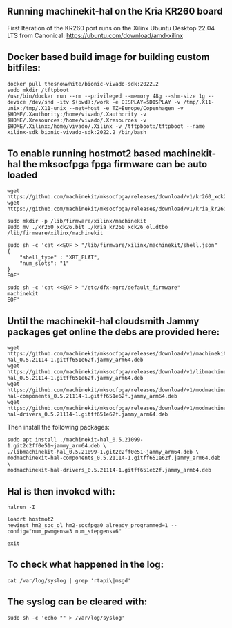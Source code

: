 ## Running machinekit-hal on the Kria KR260 board

First Iteration of the KR260 port runs on the  Xilinx Ubuntu Desktop 22.04 LTS from Canonical:
https://ubuntu.com/download/amd-xilinx

## Docker based build image for building custom bitfiles:

    docker pull thesnowwhite/bionic-vivado-sdk:2022.2
    sudo mkdir /tftpboot
    /usr/bin/docker run --rm --privileged --memory 48g --shm-size 1g --device /dev/snd -itv $(pwd):/work -e DISPLAY=$DISPLAY -v /tmp/.X11-unix:/tmp/.X11-unix --net=host -e TZ=Europe/Copenhagen -v $HOME/.Xauthority:/home/vivado/.Xauthority -v $HOME/.Xresources:/home/vivado/.Xresources -v $HOME/.Xilinx:/home/vivado/.Xilinx -v /tftpboot:/tftpboot --name xilinx-sdk bionic-vivado-sdk:2022.2 /bin/bash

## To enable running hostmot2 based machinekit-hal the mksocfpga fpga firmware can be auto loaded


    wget https://github.com/machinekit/mksocfpga/releases/download/v1/kr260_xck26.bit
    wget https://github.com/machinekit/mksocfpga/releases/download/v1/kria_kr260_xck26_ol.dtbo

    sudo mkdir -p /lib/firmware/xilinx/machinekit
    sudo mv ./kr260_xck26.bit ./kria_kr260_xck26_ol.dtbo /lib/firmware/xilinx/machinekit

    sudo sh -c 'cat <<EOF > "/lib/firmware/xilinx/machinekit/shell.json"
    {
        "shell_type" : "XRT_FLAT",
        "num_slots": "1"
    }
    EOF'

    sudo sh -c 'cat <<EOF > "/etc/dfx-mgrd/default_firmware"
    machinekit
    EOF'

## Until the machinekit-hal cloudsmith Jammy packages get online the debs are provided here:

    wget https://github.com/machinekit/mksocfpga/releases/download/v1/machinekit-hal_0.5.21114-1.gitff651e62f.jammy_arm64.deb
    wget https://github.com/machinekit/mksocfpga/releases/download/v1/libmachinekit-hal_0.5.21114-1.gitff651e62f.jammy_arm64.deb
    wget https://github.com/machinekit/mksocfpga/releases/download/v1/modmachinekit-hal-components_0.5.21114-1.gitff651e62f.jammy_arm64.deb
    wget https://github.com/machinekit/mksocfpga/releases/download/v1/modmachinekit-hal-drivers_0.5.21114-1.gitff651e62f.jammy_arm64.deb

Then install the following packages:

    sudo apt install ./machinekit-hal_0.5.21099-1.git2c2ff0e51~jammy_arm64.deb \
    ./libmachinekit-hal_0.5.21099-1.git2c2ff0e51~jammy_arm64.deb \
    modmachinekit-hal-components_0.5.21114-1.gitff651e62f.jammy_arm64.deb \
    modmachinekit-hal-drivers_0.5.21114-1.gitff651e62f.jammy_arm64.deb



## Hal is then invoked with:

    halrun -I

    loadrt hostmot2
    newinst hm2_soc_ol hm2-socfpga0 already_programmed=1 -- config="num_pwmgens=3 num_stepgens=6"

    exit

## To check what happened in the log:

    cat /var/log/syslog | grep 'rtapi\|msgd'


## The syslog can be cleared with:

    sudo sh -c 'echo "" > /var/log/syslog'
